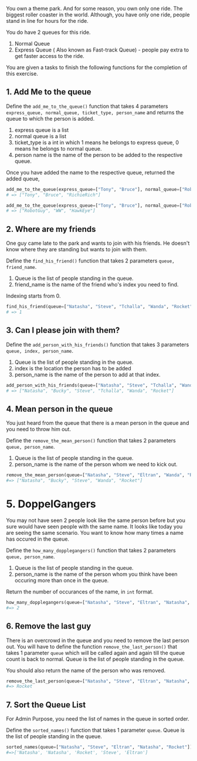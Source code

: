 You own a theme park. And for some reason, you own only one ride. The biggest roller coaster in the world. Although, you have only one ride, people stand in line for hours for the ride.

You do have 2 queues for this ride.

1. Normal Queue
2. Express Queue ( Also known as Fast-track Queue) - people pay extra to get faster access to the ride.

You are given a tasks to finish the following functions for the completion of this exercise.

## 1. Add Me to the queue

Define the `add_me_to_the_queue()` function that takes 4 parameters `express_queue, normal_queue, ticket_type, person_name` and returns the queue to which the person is added.

1. express queue is a list
2. normal queue is a list
3. ticket_type is a int in which 1 means he belongs to express queue, 0 means he belongs to normal queue.
4. person name is the name of the person to be added to the respective queue.

Once you have added the name to the respective queue, returned the added queue,

```python
add_me_to_the_queue(express_queue=["Tony", "Bruce"], normal_queue=["RobotGuy", "WW"], ticket_type=1, person_name="RichieRich")
# => ["Tony", "Bruce", "RichieRich"]

add_me_to_the_queue(express_queue=["Tony", "Bruce"], normal_queue=["RobotGuy", "WW"], ticket_type=0, person_name="HawkEye")
# => ["RobotGuy", "WW", "HawkEye"]
```

## 2. Where are my friends

One guy came late to the park and wants to join with his friends. He doesn't know where they are standing but wants to join with them.

Define the `find_his_friend()` function that takes 2 parameters `queue, friend_name`.

1. Queue is the list of people standing in the queue.
2. friend_name is the name of the friend who's index you need to find.

Indexing starts from 0.

```python
find_his_friend(queue=["Natasha", "Steve", "Tchalla", "Wanda", "Rocket"], friend_name="Steve")
# => 1
```

## 3. Can I please join with them?

Define the `add_person_with_his_friends()` function that takes 3 parameters `queue, index, person_name`.

1. Queue is the list of people standing in the queue.
2. index is the location the person has to be added
3. person_name is the name of the person to add at that index.

```python
add_person_with_his_friends(queue=["Natasha", "Steve", "Tchalla", "Wanda", "Rocket"], index=1, person_name="Bucky")
# => ["Natasha", "Bucky", "Steve", "Tchalla", "Wanda", "Rocket"]
```

## 4. Mean person in the queue

You just heard from the queue that there is a mean person in the queue and you need to throw him out.

Define the `remove_the_mean_person()` function that takes 2 parameters `queue, person_name`.

1. Queue is the list of people standing in the queue.
2. person_name is the name of the person whom we need to kick out.

```python
remove_the_mean_person(queue=["Natasha", "Steve", "Eltran", "Wanda", "Rocket"], person_name="Eltran")
#=> ["Natasha", "Bucky", "Steve", "Wanda", "Rocket"]
```

# 5. DoppelGangers

You may not have seen 2 people look like the same person before but you sure would have seen people with the same name. It looks like today you are seeing the same scenario. You want to know how many times a name has occured in the queue.

Define the `how_many_dopplegangers()` function that takes 2 parameters `queue, person_name`.

1. Queue is the list of people standing in the queue.
2. person_name is the name of the person whom you think have been occuring more than once in the queue.

Return the number of occurances of the name, in `int` format.

```python
how_many_dopplegangers(queue=["Natasha", "Steve", "Eltran", "Natasha", "Rocket"], person_name="Natasha")
#=> 2
```

## 6. Remove the last guy

There is an overcrowd in the queue and you need to remove the last person out. You will have to define the function `remove_the_last_person()` that takes 1 parameter `queue` which will be called again and again till the queue count is back to normal. Queue is the list of people standing in the queue.

You should also return the name of the person who was removed.

```python
remove_the_last_person(queue=["Natasha", "Steve", "Eltran", "Natasha", "Rocket"])
#=> Rocket
```

## 7. Sort the Queue List

For Admin Purpose, you need the list of names in the queue in sorted order.

Define the `sorted_names()` function that takes 1 parameter `queue`. Queue is the list of people standing in the queue.

```python
sorted_names(queue=["Natasha", "Steve", "Eltran", "Natasha", "Rocket"])
#=>['Natasha', 'Natasha', 'Rocket', 'Steve', 'Eltran']
```
